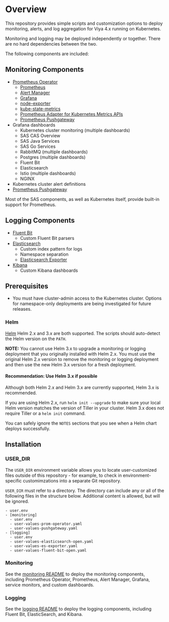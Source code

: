 # Overview

This repository provides simple scripts and customization options to deploy
monitoring, alerts, and log aggregation for Viya 4.x running on Kubernetes.

Monitoring and logging may be deployed independently or together. There are
no hard dependencies between the two.

The following components are included:

## Monitoring Components

- [Prometheus Operator](https://github.com/coreos/prometheus-operator)
  - [Prometheus](https://prometheus.io/docs/introduction/overview/)
  - [Alert Manager](https://prometheus.io/docs/alerting/alertmanager/)
  - [Grafana](https://grafana.com/)
  - [node-exporter](https://github.com/prometheus/node_exporter)
  - [kube-state-metrics](https://github.com/kubernetes/kube-state-metrics)
  - [Prometheus Adapter for Kubernetes Metrics APIs](https://github.com/DirectXMan12/k8s-prometheus-adapter)
  - [Prometheus Pushgateway](https://github.com/prometheus/pushgateway)
- Grafana dashboards
  - Kubernetes cluster monitoring (multiple dashboards)
  - SAS CAS Overview
  - SAS Java Services
  - SAS Go Services
  - RabbitMQ (multiple dashboards)
  - Postgres (multiple dashboards)
  - Fluent Bit
  - Elasticsearch
  - Istio (multiple dashboards)
  - NGINX
- Kubernetes cluster alert definitions
- [Prometheus Pushgateway](https://github.com/helm/charts/tree/master/stable/prometheus-pushgateway)

Most of the SAS components, as well as Kubernetes itself, provide built-in
support for Prometheus.

## Logging Components

- [Fluent Bit](https://fluentbit.io/)
  - Custom Fluent Bit parsers
- [Elasticsearch](https://www.elastic.co/products/elasticsearch)
  - Custom index pattern for logs
  - Namespace separation
  - [Elasticsearch Exporter](https://github.com/helm/charts/tree/master/stable/elasticsearch-exporter)
- [Kibana](https://www.elastic.co/products/kibana)
  - Custom Kibana dashboards

## Prerequisites

- You must have cluster-admin access to the Kubernetes cluster. Options for
namespace-only deployments are being investigated for future releases.

### Helm

[Helm](https://helm.sh/) Helm 2.x and 3.x are both supported. The scripts
should auto-detect the Helm version on the `PATH`.

**NOTE:** You cannot use Helm 3.x to upgrade a monitoring or logging
deployment that you originally installed with Helm 2.x. You must use
the original Helm 2.x version to remove the monitoring or logging
deployment and then use the new Helm 3.x version for a fresh deployment.

#### Recommendation: Use Helm 3.x if possible

Although both Helm 2.x and Helm 3.x are currently supported, Helm 3.x is
recommended.

If you are using Helm 2.x, run `helm init --upgrade` to make sure your
local Helm version matches the version of Tiller in your cluster. Helm 3.x
does not require Tiller or a `helm init` command.

You can safely ignore the `NOTES` sections that you see when a Helm chart
deploys successfully.

## Installation

### USER_DIR

The `USER_DIR` environment variable allows you to locate user-customized files
outside of this repository - for example, to check in environment-specific
customimzations into a separate Git repository.

`USER_DIR` must refer to a directory. The directory can include any or all of
the following files in the structure below. Additional content is allowed, but
will be ignored.

```text
- user.env
- [monitoring]
  - user.env
  - user-values-prom-operator.yaml
  - user-values-pushgateway.yaml
- [logging]
  - user.env
  - user-values-elasticsearch-open.yaml
  - user-values-es-exporter.yaml
  - user-values-fluent-bit-open.yaml
```

### Monitoring

See the [monitoring README](monitoring/README.md) to deploy the monitoring
components, including Prometheus Operator, Prometheus, Alert Manager, Grafana,
service monitors, and custom dashboards.

### Logging

See the [logging README](logging/README.md) to deploy the logging components,
including Fluent Bit, ElasticSearch, and Kibana.
